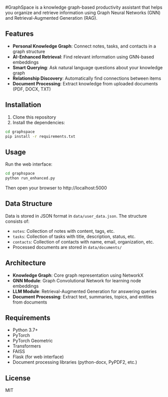 #GraphSpace is a knowledge graph-based productivity assistant that helps you organize and retrieve information using Graph Neural Networks (GNN) and Retrieval-Augmented Generation (RAG).

## Features

- **Personal Knowledge Graph**: Connect notes, tasks, and contacts in a graph structure
- **AI-Enhanced Retrieval**: Find relevant information using GNN-based embeddings
- **Smart Querying**: Ask natural language questions about your knowledge graph
- **Relationship Discovery**: Automatically find connections between items
- **Document Processing**: Extract knowledge from uploaded documents (PDF, DOCX, TXT)

## Installation

1. Clone this repository
2. Install the dependencies:

```bash
cd graphspace
pip install -r requirements.txt
```

## Usage

Run the web interface:

```bash
cd graphspace
python run_enhanced.py
```

Then open your browser to http://localhost:5000

## Data Structure

Data is stored in JSON format in `data/user_data.json`. The structure consists of:

- `notes`: Collection of notes with content, tags, etc.
- `tasks`: Collection of tasks with title, description, status, etc.
- `contacts`: Collection of contacts with name, email, organization, etc.
- Processed documents are stored in `data/documents/`

## Architecture

- **Knowledge Graph**: Core graph representation using NetworkX
- **GNN Module**: Graph Convolutional Network for learning node embeddings
- **LLM Module**: Retrieval-Augmented Generation for answering queries
- **Document Processing**: Extract text, summaries, topics, and entities from documents

## Requirements

- Python 3.7+
- PyTorch
- PyTorch Geometric
- Transformers
- FAISS
- Flask (for web interface)
- Document processing libraries (python-docx, PyPDF2, etc.)

## License

MIT
